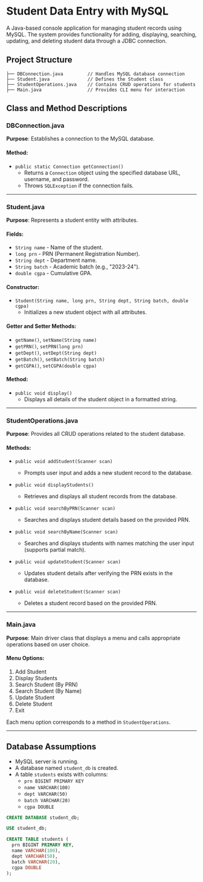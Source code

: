 # Student Data Entry with MySQL

A Java-based console application for managing student records using MySQL. The system provides functionality for adding, displaying, searching, updating, and deleting student data through a JDBC connection.

## Project Structure

```
├── DBConnection.java         // Handles MySQL database connection
├── Student.java              // Defines the Student class
├── StudentOperations.java    // Contains CRUD operations for students
├── Main.java                 // Provides CLI menu for interaction
```

## Class and Method Descriptions

### DBConnection.java

**Purpose**: Establishes a connection to the MySQL database.

#### Method:
- `public static Connection getConnection()`
  - Returns a `Connection` object using the specified database URL, username, and password.
  - Throws `SQLException` if the connection fails.

---

### Student.java

**Purpose**: Represents a student entity with attributes.

#### Fields:
- `String name` - Name of the student.
- `long prn` - PRN (Permanent Registration Number).
- `String dept` - Department name.
- `String batch` - Academic batch (e.g., "2023-24").
- `double cgpa` - Cumulative GPA.

#### Constructor:
- `Student(String name, long prn, String dept, String batch, double cgpa)`
  - Initializes a new student object with all attributes.

#### Getter and Setter Methods:
- `getName()`, `setName(String name)`
- `getPRN()`, `setPRN(long prn)`
- `getDept()`, `setDept(String dept)`
- `getBatch()`, `setBatch(String batch)`
- `getCGPA()`, `setCGPA(double cgpa)`

#### Method:
- `public void display()`
  - Displays all details of the student object in a formatted string.

---

### StudentOperations.java

**Purpose**: Provides all CRUD operations related to the student database.

#### Methods:

- `public void addStudent(Scanner scan)`
  - Prompts user input and adds a new student record to the database.

- `public void displayStudents()`
  - Retrieves and displays all student records from the database.

- `public void searchByPRN(Scanner scan)`
  - Searches and displays student details based on the provided PRN.

- `public void searchByName(Scanner scan)`
  - Searches and displays students with names matching the user input (supports partial match).

- `public void updateStudent(Scanner scan)`
  - Updates student details after verifying the PRN exists in the database.

- `public void deleteStudent(Scanner scan)`
  - Deletes a student record based on the provided PRN.

---

### Main.java

**Purpose**: Main driver class that displays a menu and calls appropriate operations based on user choice.

#### Menu Options:
1. Add Student
2. Display Students
3. Search Student (By PRN)
4. Search Student (By Name)
5. Update Student
6. Delete Student
7. Exit

Each menu option corresponds to a method in `StudentOperations`.

---

## Database Assumptions

- MySQL server is running.
- A database named `student_db` is created.
- A table `students` exists with columns:
  - `prn BIGINT PRIMARY KEY`
  - `name VARCHAR(100)`
  - `dept VARCHAR(50)`
  - `batch VARCHAR(20)`
  - `cgpa DOUBLE`

```sql
CREATE DATABASE student_db;

USE student_db;

CREATE TABLE students (
  prn BIGINT PRIMARY KEY,
  name VARCHAR(100),
  dept VARCHAR(50),
  batch VARCHAR(20),
  cgpa DOUBLE
);
```
